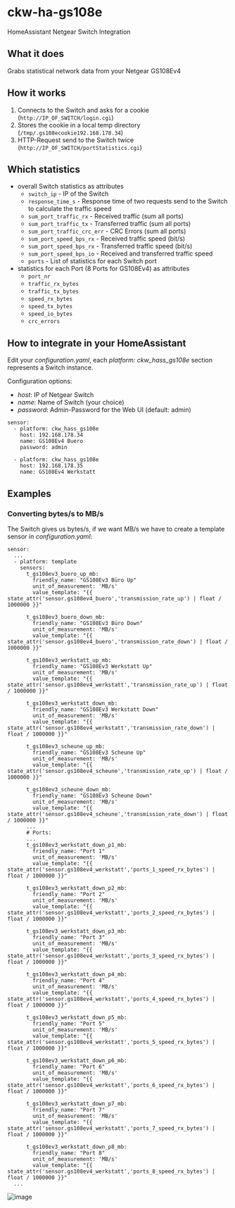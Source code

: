 # ckw-ha-gs108e
HomeAssistant Netgear Switch Integration

## What it does
Grabs statistical network data from your Netgear GS108Ev4

## How it works
1. Connects to the Switch and asks for a cookie (`http://IP_OF_SWITCH/login.cgi`)
2. Stores the cookie in a local temp directory (`/tmp/.gs108ecookie192.168.178.34`)
3. HTTP-Request send to the Switch twice (`http://IP_OF_SWITCH/portStatistics.cgi`)

## Which statistics
- overall Switch statistics as attributes
  - `switch_ip` - IP of the Switch
  - `response_time_s` - Response time of two requests send to the Switch to calculate the traffic speed
  - `sum_port_traffic_rx` - Received traffic (sum all ports)
  - `sum_port_traffic_tx` - Transferred traffic (sum all ports)
  - `sum_port_traffic_crc_err` - CRC Errors (sum all ports)
  - `sum_port_speed_bps_rx` - Received traffic speed (bit/s)
  - `sum_port_speed_bps_rx` - Transferred traffic speed (bit/s)
  - `sum_port_speed_bps_io` - Received and transferred traffic speed 
  - `ports` - List of statistics for each Switch port
- statistics for each Port (8 Ports for GS108Ev4) as attributes
  - `port_nr`
  - `traffic_rx_bytes`
  - `traffic_tx_bytes`
  - `speed_rx_bytes`
  - `speed_tx_bytes`
  - `speed_io_bytes`
  - `crc_errors`


## How to integrate in your HomeAssistant
Edit your *configuration.yaml*, each *platform: ckw_hass_gs108e* section represents a Switch instance.

Configuration options:

- *host*: IP of Netgear Switch
- *name*: Name of Switch (your choice)
- *password*: Admin-Password for the Web UI (default: admin)

```
sensor:
  - platform: ckw_hass_gs108e
    host: 192.168.178.34
    name: GS108Ev4 Buero
    password: admin

  - platform: ckw_hass_gs108e
    host: 192.168.178.35
    name: GS108Ev4 Werkstatt
```

## Examples

### Converting bytes/s to MB/s

The Switch gives us bytes/s, if we want MB/s we have to create a template sensor in *configuration.yaml*:

```
sensor:
  ...
  - platform: template
    sensors:
      t_gs108ev3_buero_up_mb:
        friendly_name: "GS108Ev3 Büro Up"
        unit_of_measurement: 'MB/s'
        value_template: "{{ state_attr('sensor.gs108ev4_buero','transmission_rate_up') | float / 1000000 }}"

      t_gs108ev3_buero_down_mb:
        friendly_name: "GS108Ev3 Büro Down"
        unit_of_measurement: 'MB/s'
        value_template: "{{ state_attr('sensor.gs108ev4_buero','transmission_rate_down') | float / 1000000 }}"

      t_gs108ev3_werkstatt_up_mb:
        friendly_name: "GS108Ev3 Werkstatt Up"
        unit_of_measurement: 'MB/s'
        value_template: "{{ state_attr('sensor.gs108ev4_werkstatt','transmission_rate_up') | float / 1000000 }}"

      t_gs108ev3_werkstatt_down_mb:
        friendly_name: "GS108Ev3 Werkstatt Down"
        unit_of_measurement: 'MB/s'
        value_template: "{{ state_attr('sensor.gs108ev4_werkstatt','transmission_rate_down') | float / 1000000 }}"

      t_gs108ev3_scheune_up_mb:
        friendly_name: "GS108Ev3 Scheune Up"
        unit_of_measurement: 'MB/s'
        value_template: "{{ state_attr('sensor.gs108ev4_scheune','transmission_rate_up') | float / 1000000 }}"

      t_gs108ev3_scheune_down_mb:
        friendly_name: "GS108Ev3 Scheune Down"
        unit_of_measurement: 'MB/s'
        value_template: "{{ state_attr('sensor.gs108ev4_scheune','transmission_rate_down') | float / 1000000 }}"
      ...   
      # Ports:  
      ...    
      t_gs108ev3_werkstatt_down_p1_mb:
        friendly_name: "Port 1"
        unit_of_measurement: 'MB/s'
        value_template: "{{ state_attr('sensor.gs108ev4_werkstatt','ports_1_speed_rx_bytes') | float / 1000000 }}"

      t_gs108ev3_werkstatt_down_p2_mb:
        friendly_name: "Port 2"
        unit_of_measurement: 'MB/s'
        value_template: "{{ state_attr('sensor.gs108ev4_werkstatt','ports_2_speed_rx_bytes') | float / 1000000 }}"

      t_gs108ev3_werkstatt_down_p3_mb:
        friendly_name: "Port 3"
        unit_of_measurement: 'MB/s'
        value_template: "{{ state_attr('sensor.gs108ev4_werkstatt','ports_3_speed_rx_bytes') | float / 1000000 }}"

      t_gs108ev3_werkstatt_down_p4_mb:
        friendly_name: "Port 4"
        unit_of_measurement: 'MB/s'
        value_template: "{{ state_attr('sensor.gs108ev4_werkstatt','ports_4_speed_rx_bytes') | float / 1000000 }}"

      t_gs108ev3_werkstatt_down_p5_mb:
        friendly_name: "Port 5"
        unit_of_measurement: 'MB/s'
        value_template: "{{ state_attr('sensor.gs108ev4_werkstatt','ports_5_speed_rx_bytes') | float / 1000000 }}"

      t_gs108ev3_werkstatt_down_p6_mb:
        friendly_name: "Port 6"
        unit_of_measurement: 'MB/s'
        value_template: "{{ state_attr('sensor.gs108ev4_werkstatt','ports_6_speed_rx_bytes') | float / 1000000 }}"

      t_gs108ev3_werkstatt_down_p7_mb:
        friendly_name: "Port 7"
        unit_of_measurement: 'MB/s'
        value_template: "{{ state_attr('sensor.gs108ev4_werkstatt','ports_7_speed_rx_bytes') | float / 1000000 }}"

      t_gs108ev3_werkstatt_down_p8_mb:
        friendly_name: "Port 8"
        unit_of_measurement: 'MB/s'
        value_template: "{{ state_attr('sensor.gs108ev4_werkstatt','ports_8_speed_rx_bytes') | float / 1000000 }}"
  ...
```

![image](https://user-images.githubusercontent.com/4140156/118571964-9ac0fa80-b77f-11eb-951e-a5e393157bd0.png)
